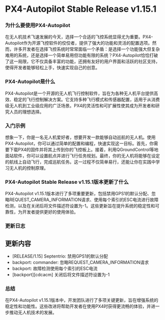 # PX4-Autopilot Stable Release v1.15.1
### 为什么要使用PX4-Autopilot

在无人机技术飞速发展的今天，选择一个合适的飞控系统显得尤为重要。PX4-Autopilot作为开源飞控软件的佼佼者，提供了强大的功能和灵活的配置选项。然而，许多开发者在选择飞控系统时常常面临一个矛盾：是选择一个功能强大但复杂难用的系统，还是选择一个简单易用但功能有限的系统？PX4-Autopilot恰恰打破了这一局限，它不仅具备丰富的功能，还拥有友好的用户界面和活跃的社区支持，使得开发者能够轻松上手，快速实现自己的创意。

### PX4-Autopilot是什么

PX4-Autopilot是一个开源的无人机飞行控制软件，旨在为各种无人机平台提供高效、稳定的飞行控制解决方案。它支持多种飞行模式和传感器配置，适用于从消费级无人机到工业级应用的广泛场景。PX4的灵活性和可扩展性使其成为开发者和研究人员的理想选择。

### 入门示例

想象一下，你是一名无人机爱好者，想要开发一款能够自动巡航的无人机。使用PX4-Autopilot，你可以通过简单的配置和编程，快速实现这一目标。首先，你需要下载PX4的固件并将其上传到你的飞控板上。接着，利用QGroundControl等地面站软件，你可以设置航点并进行飞行任务规划。最终，你的无人机将能够在设定的航线上自动飞行，完成巡航任务。这一过程不仅简单易行，还能让你在实践中学习无人机的控制原理。

### PX4-Autopilot Stable Release v1.15.1版本更新了什么

PX4-Autopilot v1.15.1版本进行了多项重要更新，包括禁用GPS1的默认分配、忽略REQUEST_CAMERA_INFORMATION请求、使用每个索引的ESC电流进行故障检测，以及在关闭后将文件描述符设置为-1。这些更新旨在提升系统的稳定性和可靠性，为开发者提供更好的使用体验。

### 更新日志

## 更新内容
- [RELEASE/1.15] Septentrio: 禁用GPS1的默认分配
- backport: commander: 忽略REQUEST_CAMERA_INFORMATION请求
- backport: 故障检测使用每个索引的ESC电流
- [backport][cdcacm] 关闭后将文件描述符设置为-1

### 总结

在PX4-Autopilot v1.15.1版本中，开发团队进行了多项关键更新，旨在增强系统的稳定性和功能性。这些改进将帮助开发者在使用PX4时获得更流畅的体验，并进一步推动无人机技术的发展。
